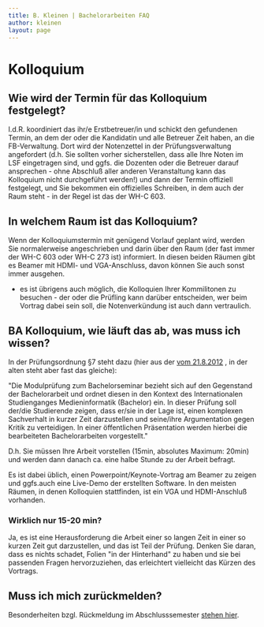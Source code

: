 ```yaml
---
title: B. Kleinen | Bachelorarbeiten FAQ
author: kleinen
layout: page
---
```


# Kolloquium

## Wie wird der Termin f&uuml;r das Kolloquium festgelegt?

I.d.R. koordiniert das ihr/e Erstbetreuer/in und schickt den gefundenen Termin, an dem der oder die Kandidatin und alle Betreuer Zeit haben, an die FB-Verwaltung. Dort wird der Notenzettel in der Prüfungsverwaltung angefordert (d.h. Sie sollten vorher sicherstellen, dass alle Ihre Noten im LSF eingetragen sind, und ggfs. die Dozenten oder die Betreuer darauf ansprechen - ohne Abschluß aller anderen Veranstaltung kann das Kolloquium nicht durchgeführt werden!) und dann der Termin offiziell festgelegt, und Sie bekommen ein offizielles Schreiben, in dem auch der Raum steht - in der Regel ist das der WH-C 603.

## In welchem Raum ist das Kolloquium?

Wenn der Kolloquiumstermin mit genügend Vorlauf geplant wird, werden Sie normalerweise angeschrieben und darin über den Raum (der fast immer der WH-C 603 oder WH-C 273 ist) informiert. In diesen beiden Räumen gibt es Beamer mit HDMI- und VGA-Anschluss, davon können Sie auch sonst immer ausgehen.

 - es ist übrigens auch möglich, die Kolloquien Ihrer Kommilitonen zu besuchen - der oder die Prüfling kann darüber entscheiden, wer beim Vortrag dabei sein soll, die Notenverkündung ist auch dann vertraulich.

## BA Kolloquium, wie l&auml;uft das ab, was muss ich wissen?

In der Prüfungsordnung §7 steht dazu (hier aus der [vom 21.8.2012](https://imi-bachelor.htw-berlin.de/fileadmin/HTW/Zentral/Rechtsstelle/Amtliche_Mitteilungsblaetter/2012/28_12.pdf) , in der alten steht aber fast das gleiche):

"Die Modulprüfung zum Bachelorseminar bezieht sich auf den Gegenstand der Bachelorarbeit und ordnet diesen in den Kontext des Internationalen Studienganges Medieninformatik
(Bachelor) ein. In dieser Prüfung soll der/die Studierende zeigen, dass er/sie in der Lage ist,
einen komplexen Sachverhalt in kurzer Zeit darzustellen und seine/ihre Argumentation gegen
Kritik zu verteidigen. In einer öffentlichen Präsentation werden hierbei die bearbeiteten Bachelorarbeiten vorgestellt."

D.h. Sie müssen Ihre Arbeit vorstellen (15min, absolutes Maximum: 20min) und werden dann danach ca. eine halbe Stunde zu der Arbeit befragt.

Es ist dabei üblich, einen Powerpoint/Keynote-Vortrag am Beamer zu zeigen und ggfs.auch eine Live-Demo der erstellten Software. In den meisten Räumen, in denen Kolloquien stattfinden, ist ein VGA und HDMI-Anschluß vorhanden.

### Wirklich nur 15-20 min?

Ja, es ist eine Herausforderung die Arbeit einer so langen Zeit in einer so kurzen Zeit gut darzustellen, und das ist Teil der Prüfung. Denken Sie daran, dass es nichts schadet, Folien "in der Hinterhand" zu haben und sie bei passenden Fragen hervorzuziehen, das erleichtert vielleicht das Kürzen des Vortrags.

## Muss ich mich zur&uuml;ckmelden?

Besonderheiten bzgl. Rückmeldung im Abschlusssemester [stehen hier](https://www.htw-berlin.de/studium/studienorganisation/immatrikulation-rueckmeldung/rueckmeldung/#c12981).
